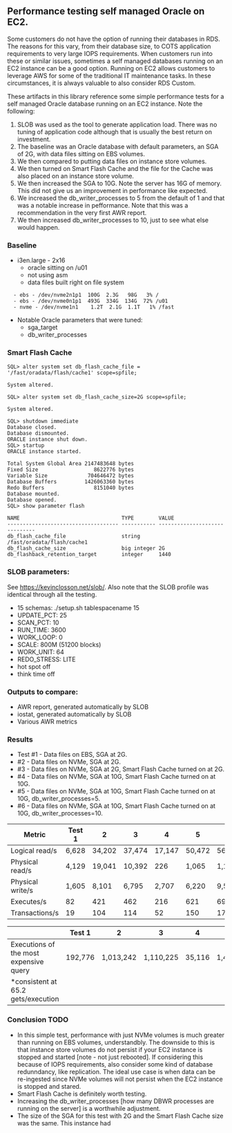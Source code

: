 ## Performance testing self managed Oracle on EC2.
Some customers do not have the option of running their databases in RDS. The reasons for this vary, from their database size, to COTS application requirements to very large IOPS requirements. When customers run into these or similar issues, sometimes a self managed databases running on an EC2 instance can be a good option. Running on EC2 allows customers to leverage AWS for some of the traditional IT maintenance tasks. In these circumstances, it is always valuable to also consider RDS Custom.

These artifacts in this library reference some simple performance tests for a self managed Oracle database running on an EC2 instance. Note the following:
1. SLOB was used as the tool to generate application load. There was no tuning of application code although that is usually the best return on investment. 
2. The baseline was an Oracle database with default parameters, an SGA of 2G, with data files sitting on EBS volumes.
3. We then compared to putting data files on instance store volumes.
4. We then turned on Smart Flash Cache and the file for the Cache was also placed on an instance store volume.
4. We then increased the SGA to 10G. Note the server has 16G of memory. This did not give us an improvement in performance like expected.
5. We increased the db_writer_processes to 5 from the default of 1 and that was a notable increase in pefformance. Note that this was a recommendation in the very first AWR report.
6. We then increased db_writer_processes to 10, just to see what else would happen.

### Baseline
- i3en.large - 2x16
  - oracle sitting on /u01
  - not using asm
  - data files built right on file system
```    
  - ebs - /dev/nvme2n1p1  100G  2.3G   98G   3% /
  - ebs - /dev/nvme0n1p1  493G  334G  134G  72% /u01
  - nvme - /dev/nvme1n1    1.2T  2.1G  1.1T   1% /fast
```
  - Notable Oracle parameters that were tuned:
    - sga_target
    - db_writer_processes

### Smart Flash Cache 
```
SQL> alter system set db_flash_cache_file = '/fast/oradata/flash/cache1' scope=spfile;

System altered.

SQL> alter system set db_flash_cache_size=2G scope=spfile;

System altered.

SQL> shutdown immediate
Database closed.
Database dismounted.
ORACLE instance shut down.
SQL> startup
ORACLE instance started.

Total System Global Area 2147483648 bytes
Fixed Size                  8622776 bytes
Variable Size             704646472 bytes
Database Buffers         1426063360 bytes
Redo Buffers                8151040 bytes
Database mounted.
Database opened.
SQL> show parameter flash

NAME                                 TYPE        VALUE
------------------------------------ ----------- ------------------------------
db_flash_cache_file                  string      /fast/oradata/flash/cache1
db_flash_cache_size                  big integer 2G
db_flashback_retention_target        integer     1440
```
### SLOB parameters:
See https://kevinclosson.net/slob/. Also note that the SLOB profile was identical through all the testing.
  - 15 schemas: ./setup.sh tablespacename 15
  - UPDATE_PCT: 25
  - SCAN_PCT: 10
  - RUN_TIME: 3600
  - WORK_LOOP: 0
  - SCALE: 800M (51200 blocks)
  - WORK_UNIT: 64
  - REDO_STRESS: LITE
  - hot spot off
  - think time off

### Outputs to compare:
  - AWR report, generated automatically by SLOB
  - iostat, generated automatically by SLOB
  - Various AWR metrics

### Results 
- Test #1 - Data files on EBS, SGA at 2G.
- #2 - Data files on NVMe, SGA at 2G.
- #3 - Data files on NVMe, SGA at 2G, Smart Flash Cache turned on at 2G.
- #4 - Data files on NVMe, SGA at 10G, Smart Flash Cache turned on at 10G.
- #5 - Data files on NVMe, SGA at 10G, Smart Flash Cache turned on at 10G, db_writer_processes=5.
- #6 - Data files on NVMe, SGA at 10G, Smart Flash Cache turned on at 10G, db_writer_processes=10.

| Metric           |  Test 1 |   2    | 3      | 4      | 5      |  6    |
| ----             | ----    | ------ | ----   | -----  | ------ | ----  |
| Logical read/s   |  6,628  | 34,202 | 37,474 | 17,147 | 50,472 | 56,715|
| Physical read/s  |  4,129  | 19,041 | 10,392 | 226    | 1,065  | 1,143 |
| Physical write/s |  1,605  | 8,101  |  6,795 | 2,707  | 6,220  | 9,543 |
| Executes/s       |   82    |  421   |  462   | 216    | 621    | 696   |
| Transactions/s   |   19    |  104   |  114   | 52     | 150    | 173   |

|                                       |     Test 1 |   2        |  3        | 4      | 5         |  6    |
| -------------                         |  --------  |  ----      | ----      | ----   | -------   | ----  |
|Executions of the most expensive query |   192,776  |  1,013,242 | 1,110,225 | 35,116 | 1,472,365 | 1,687,701 |
|*consistent at 65.2 gets/execution     |

### Conclusion TODO
- In this simple test, performance with just NVMe volumes is much greater than running on EBS volumes, understandbly. The downside to this is that instance store volumes do not persist if your EC2 instance is stopped and started [note - not just rebooted]. If considering this because of IOPS requirements, also consider some kind of database redunndancy, like replication. The ideal use case is when data can be re-ingested since NVMe volumes will not persist when the EC2 instance is stopped and stared.
- Smart Flash Cache is definitely worth testing.
- Increasing the db_writer_processes [how many DBWR processes are running on the server] is a worthwhile adjustment.
- The size of the SGA for this test with 2G and the Smart Flash Cache size was the same. This instance had 
